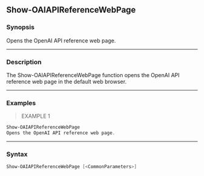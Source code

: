 Show-OAIAPIReferenceWebPage
---------------------------

### Synopsis
Opens the OpenAI API reference web page.

---

### Description

The Show-OAIAPIReferenceWebPage function opens the OpenAI API reference web page in the default web browser.

---

### Examples
> EXAMPLE 1

```PowerShell
Show-OAIAPIReferenceWebPage
Opens the OpenAI API reference web page.
```

---

### Syntax
```PowerShell
Show-OAIAPIReferenceWebPage [<CommonParameters>]
```
